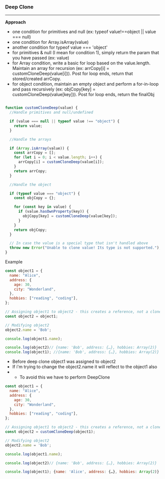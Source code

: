 ### Deep Clone


___________


**Approach**

- one condition for primitives and null (ex: typeof value!==object || value === null)
- one condition for Array.isArray(value)
- another condition for typeof value === 'object'
- for primitives & null (I mean for condition 1), simply return the param that you have passed (ex: value)
- for Array condition, write a basic for loop based on the value.length. Maintain an array for recursion (ex: arrCopy[i] = customCloneDeep(value[i])). Post for loop ends, return that stored/created arrCopy.
- for object condition, maintain an empty object and perform a for-in-loop and pass recursively (ex: objCopy[key] = customCloneDeep(value[key])). Post for loop ends, return the finalObj

```js

function customCloneDeep(value) {
  //Handle primitives and null/undefined

  if (value === null || typeof value !== "object") {
    return value;
  }

  //Handle the arrays

  if (Array.isArray(value)) {
    const arrCopy = [];
    for (let i = 0; i < value.length; i++) {
      arrCopy[i] = customCloneDeep(value[i]);
    }
    return arrCopy;
  }

  //Handle the object

  if (typeof value === "object") {
    const objCopy = {};

    for (const key in value) {
      if (value.hasOwnProperty(key)) {
        objCopy[key] = customCloneDeep(value[key]);
      }
    }
    return objCopy;
  }

  // In case the value is a special type that isn't handled above
  throw new Error("Unable to clone value! Its type is not supported.");
}
```



Example


```js
const object1 = {
  name: "Alice",
  address: {
    age: 30,
    city: "Wonderland",
  },
  hobbies: ["reading", "coding"],
};

// Assigning object1 to object2 - this creates a reference, not a clone.
const object2 = object1;

// Modifying object2
object2.name = 'Bob';

console.log(object1.name);

console.log(object2)// {name: 'Bob', address: {…}, hobbies: Array(2)}
console.log(object1); //{name: 'Bob', address: {…}, hobbies: Array(2)}
```
- Before deep clone object1 was assigned to object2
- If i'm trying to change the object2.name it will reflect to the object1 also
- - To avoid this we have to perform DeepClone

```js
const object1 = {
  name: "Alice",
  address: {
    age: 30,
    city: "Wonderland",
  },
  hobbies: ["reading", "coding"],
};

// Assigning object1 to object2 - this creates a reference, not a clone.
const object2 = customCloneDeep(object1);

// Modifying object2
object2.name = 'Bob';

console.log(object1.name);

console.log(object2)// {name: 'Bob', address: {…}, hobbies: Array(2)}

console.log(object1); {name: 'Alice', address: {…}, hobbies: Array(2)}
```



